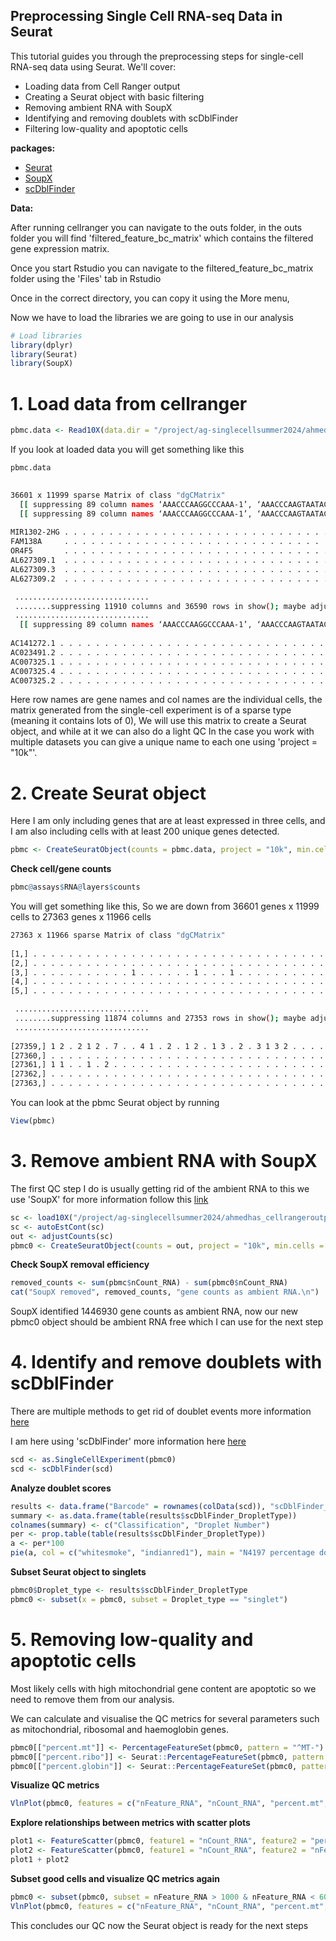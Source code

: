 ## Preprocessing Single Cell RNA-seq Data in Seurat

This tutorial guides you through the preprocessing steps for single-cell RNA-seq data using Seurat. We'll cover:

* Loading data from Cell Ranger output
* Creating a Seurat object with basic filtering
* Removing ambient RNA with SoupX
* Identifying and removing doublets with scDblFinder
* Filtering low-quality and apoptotic cells

**packages:**

* [Seurat](https://satijalab.org/seurat/articles/pbmc3k_tutorial)
* [SoupX](https://github.com/constantAmateur/SoupX)
* [scDblFinder](https://github.com/plger/scDblFinder?tab=readme-ov-file)

**Data:**

After running cellranger you can navigate to the outs folder, in the outs folder you will find 'filtered_feature_bc_matrix' which contains the filtered gene expression matrix.

Once you start Rstudio you can navigate to the filtered_feature_bc_matrix folder using the 'Files' tab in Rstudio 

Once in the correct directory, you can copy it using the More menu,

Now we have to load the libraries we are going to use in our analysis
```R
# Load libraries
library(dplyr)
library(Seurat)
library(SoupX)
```

# 1. Load data from cellranger
```R
pbmc.data <- Read10X(data.dir = "/project/ag-singlecellsummer2024/ahmedhas_cellrangeroutputs11/outs/filtered_feature_bc_matrix/")
```
If you look at loaded data you will get something like this

```R
pbmc.data
```

```bash
     
36601 x 11999 sparse Matrix of class "dgCMatrix"
  [[ suppressing 89 column names ‘AAACCCAAGGCCCAAA-1’, ‘AAACCCAAGTAATACG-1’, ‘AAACCCAAGTCACACT-1’ ... ]]
  [[ suppressing 89 column names ‘AAACCCAAGGCCCAAA-1’, ‘AAACCCAAGTAATACG-1’, ‘AAACCCAAGTCACACT-1’ ... ]]
                                                                                                                                                                                                    
MIR1302-2HG . . . . . . . . . . . . . . . . . . . . . . . . . . . . . . . . . . . . . . . . . . . . . . . . . . . . . . . . . . . . . . . . . . . . . . . . . . . . . . . . . . . . . . . . . ......
FAM138A     . . . . . . . . . . . . . . . . . . . . . . . . . . . . . . . . . . . . . . . . . . . . . . . . . . . . . . . . . . . . . . . . . . . . . . . . . . . . . . . . . . . . . . . . . ......
OR4F5       . . . . . . . . . . . . . . . . . . . . . . . . . . . . . . . . . . . . . . . . . . . . . . . . . . . . . . . . . . . . . . . . . . . . . . . . . . . . . . . . . . . . . . . . . ......
AL627309.1  . . . . . . . . . . . . . . . . . . . . . . . . . . . . . . . . . . . . . . . . . . . . 2 . . . . 1 . . . . . . . . . . . . . . . . . . . . . . . . . . . . . . . . . . . . . . . ......
AL627309.3  . . . . . . . . . . . . . . . . . . . . . . . . . . . . . . . . . . . . . . . . . . . . . . . . . . . . . . . . . . . . . . . . . . . . . . . . . . . . . . . . . . . . . . . . . ......
AL627309.2  . . . . . . . . . . . . . . . . . . . . . . . . . . . . . . . . . . . . . . . . . . . . . . . . . . . . . . . . . . . . . . . . . . . . . . . . . . . . . . . . . . . . . . . . . ......

 ..............................
 ........suppressing 11910 columns and 36590 rows in show(); maybe adjust options(max.print=, width=)
 ..............................
  [[ suppressing 89 column names ‘AAACCCAAGGCCCAAA-1’, ‘AAACCCAAGTAATACG-1’, ‘AAACCCAAGTCACACT-1’ ... ]]
                                                                                                                                                                                                   
AC141272.1 . . . . . . . . . . . . . . . . . . . . . . . . . . . . . . . . . . . . . . . . . . . . . . . . . . . . . . . . . . . . . . . . . . . . . . . . . . . . . . . . . . . . . . . . . ......
AC023491.2 . . . . . . . . . . . . . . . . . . . . . . . . . . . . . . . . . . . . . . . . . . . . . . . . . . . . . . . . . . . . . . . . . . . . . . . . . . . . . . . . . . . . . . . . . ......
AC007325.1 . . . . . . . . . . . . . . . . . . . . . . . . . . . . . . . . . . . . . . . . . . . . . . . . . . . . . . . . . . . . . . . . . . . . . . . . . . . . . . . . . . . . . . . . . ......
AC007325.4 . . . . . . . . . . . . . . . . . . . . . . . . . . . . . . . . . . . . . . . . . . . . . . . . . . . . . . . . . . . . . . . . . . . 1 . . . . . . . . . . . . . . . . . . . . . ......
AC007325.2 . . . . . . . . . . . . . . . . . . . . . . . . . . . . . . . . . . . . . . . . . . . . . . . . . . . . . . . . . . . . . . . . . . . . . . . . . . . . . . . . . . . . . . . . . ......
```
Here row names are gene names and col names are the individual cells, the matrix generated from the single-cell experiment is of a sparse type (meaning it contains lots of 0), We will use this matrix to create a Seurat object, and while at it we can also do a light QC
In the case you work with multiple datasets you can give a unique name to each one using 'project = "10k"'.

# 2. Create Seurat object 
Here I am only including genes that are at least expressed in three cells, and I am also including cells with at least 200 unique genes detected.
```R
pbmc <- CreateSeuratObject(counts = pbmc.data, project = "10k", min.cells = 3, min.features = 200)
```
**Check cell/gene counts**

```R
pbmc@assays$RNA@layers$counts
```
You will get something like this, So we are down from 36601 genes x 11999 cells to 27363 genes x 11966 cells

```bash
27363 x 11966 sparse Matrix of class "dgCMatrix"
                                                                                                                                                                                                   
[1,] . . . . . . . . . . . . . . . . . . . . . . . . . . . . . . . . . . . . . . . . . . . . 2 . . . . 1 . . . . . . . . . . . . . . . . . . . . . . . . . . . . . . . . . . . . . . . . . . ......
[2,] . . . . . . . . . . . . . . . . . . . . . . . . . . . . . . . . . . . . . . . . . . . . . . . . . . . . . . . . . . . . . . . . . . . . . . . . . . . . . . . . . . . . . . . . . . . . ......
[3,] . . . . . . . . . . . 1 . . . . . . 1 . . . 1 . . . . . . . . . . . . . . . . . . . 1 . . . . 1 . . . . . . . . . . . . . . . . . . . . . 1 1 . . 1 . . . . . 1 . . . . . . . . . . . . ......
[4,] . . . . . . . . . . . . . . . . . . . . . . . . . . . . . . . . . . . . . . . . . . . . . . . . . . . . . . . . . . . . . . . . . . . . . . . . . . . . . . . . . . . . . . . . . . . . ......
[5,] . . . . . . . . . . . . . . . . . . . . . . . . . . . . . . . . . . . . . . . . . . . . . . . . . . . . . . . . . . . . . . . . . . . . . . . . . . . . . . . . . . . . . . . . . . . . ......

 ..............................
 ........suppressing 11874 columns and 27353 rows in show(); maybe adjust options(max.print=, width=)
 ..............................
                                                                                                                                                                                                       
[27359,] 1 2 . 2 1 2 . 7 . . 4 1 . 2 . 1 2 . 1 3 . 2 . 3 1 3 2 . . . . . 1 . 1 1 . . 1 1 . . . 1 2 . . . . 1 . . 1 . 2 1 . . . 2 . . 1 . . 1 2 . . . . 1 . . 4 . 2 1 . . . . . . 1 . . 1 1 . . . ......
[27360,] . . . . . . . . . . . . . . . . . . . . . . . . . . . . . . . . . . . . . 1 . . . . . . . . . . . . . . . . . . . . . . . . . . . 1 . . . . . . . . . . . . . . . . . . . . . . . . . . ......
[27361,] 1 1 . . 1 . 2 . . . . . . . . . . . . . . . . . . . . . . . . . 1 1 . . . . . . . . 1 . 1 . . . . . . . . . . 1 . . . . . 1 . . . . 1 . . . . . . . . . . 1 . . . . . . . . . . . . . . ......
[27362,] . . . . . . . . . . . . . . . . . . . . . . . . . . . . . . . . . . . . . . . . . . . . . . . . . . . . . . . . . . . . . . . . . . . . . . . . . . . . . . . . . . . . . . . . . . . . ......
[27363,] . . . . . . . . . . . . . . . . . . . . . . . . . . . . . . . . . . . . . . . . . . . . . . . . . . . . . . . . . . . . . . . . . . . 1 . . . . . . . . . . . . . . . . . . . . . . . . ......

```

You can look at the pbmc Seurat object by running
```R
View(pbmc)
```


# 3. Remove ambient RNA with SoupX
The first QC step I do is usually getting rid of the ambient RNA to this we use 'SoupX' for more information follow this [link](https://github.com/constantAmateur/SoupX)


```R
sc <- load10X("/project/ag-singlecellsummer2024/ahmedhas_cellrangeroutputs/outs/")
sc <- autoEstCont(sc)
out <- adjustCounts(sc)
pbmc0 <- CreateSeuratObject(counts = out, project = "10k", min.cells = 3, min.features = 200)
```

**Check SoupX removal efficiency**
```R
removed_counts <- sum(pbmc$nCount_RNA) - sum(pbmc0$nCount_RNA)
cat("SoupX removed", removed_counts, "gene counts as ambient RNA.\n")
```
SoupX identified 1446930 gene counts as ambient RNA, now our new pbmc0 object should be ambient RNA free which I can use for the next step 

# 4. Identify and remove doublets with scDblFinder
There are multiple methods to get rid of doublet events more information [here](https://www.sciencedirect.com/science/article/pii/S2405471220304592?via%3Dihub)

I am here using 'scDblFinder' more information here [here](https://github.com/plger/scDblFinder?tab=readme-ov-file)
```R
scd <- as.SingleCellExperiment(pbmc0)
scd <- scDblFinder(scd)
```

**Analyze doublet scores**
```R
results <- data.frame("Barcode" = rownames(colData(scd)), "scDblFinder_DropletType" = scd$scDblFinder.class, "scDblFinder_Score" = scd$scDblFinder.score)
summary <- as.data.frame(table(results$scDblFinder_DropletType))
colnames(summary) <- c("Classification", "Droplet Number")
per <- prop.table(table(results$scDblFinder_DropletType))
a <- per*100
pie(a, col = c("whitesmoke", "indianred1"), main = "N4197 percentage doublets", labels = paste(rownames(a)," ", round(a, 2), "% ", "(", summary$`Droplet Number`, " cells)",  sep = ""))
```

**Subset Seurat object to singlets**
```R
pbmc0$Droplet_type <- results$scDblFinder_DropletType
pbmc0 <- subset(x = pbmc0, subset = Droplet_type == "singlet")
```

# 5. Removing low-quality and apoptotic cells
Most likely cells with high mitochondrial gene content are apoptotic so we need to remove them from our analysis.

We can calculate and visualise the QC metrics for several parameters such as  mitochondrial, ribosomal and haemoglobin genes.


```R
pbmc0[["percent.mt"]] <- PercentageFeatureSet(pbmc0, pattern = "^MT-")
pbmc0[["percent.ribo"]] <- Seurat::PercentageFeatureSet(pbmc0, pattern = "^RP[SL]")
pbmc0[["percent.globin"]] <- Seurat::PercentageFeatureSet(pbmc0, pattern = "^HB[^(P)]")
```

**Visualize QC metrics**

```R
VlnPlot(pbmc0, features = c("nFeature_RNA", "nCount_RNA", "percent.mt","percent.ribo", "percent.globin" ), ncol = 5)
```

**Explore relationships between metrics with scatter plots**
```R
plot1 <- FeatureScatter(pbmc0, feature1 = "nCount_RNA", feature2 = "percent.mt")
plot2 <- FeatureScatter(pbmc0, feature1 = "nCount_RNA", feature2 = "nFeature_RNA")
plot1 + plot2
```

**Subset good cells and visualize QC metrics again**
```R
pbmc0 <- subset(pbmc0, subset = nFeature_RNA > 1000 & nFeature_RNA < 6000 & percent.mt < 10 & nCount_RNA < 30000)
VlnPlot(pbmc0, features = c("nFeature_RNA", "nCount_RNA", "percent.mt","percent.ribo". "percent.globin" ), ncol = 5)
```
This concludes our QC now the Seurat object is ready for the next steps




